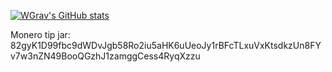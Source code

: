[![WGrav's GitHub stats](https://github-readme-stats.vercel.app/api?username=wgrav01&theme=neon)](https://github.com/anuraghazra/github-readme-stats)

Monero tip jar: 82gyK1D99fbc9dWDvJgb58Ro2iu5aHK6uUeoJy1rBFcTLxuVxKtsdkzUn8FYv7w3nZN49BooQGzhJ1zamggCess4RyqXzzu
